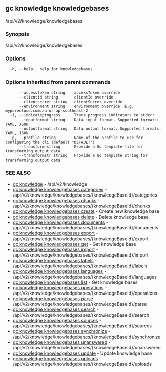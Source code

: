 ## gc knowledge knowledgebases

/api/v2/knowledge/knowledgebases

### Synopsis

/api/v2/knowledge/knowledgebases

### Options

```
  -h, --help   help for knowledgebases
```

### Options inherited from parent commands

```
      --accesstoken string    accessToken override
      --clientid string       clientId override
      --clientsecret string   clientSecret override
      --environment string    environment override. E.g. mypurecloud.com.au or ap-southeast-2
  -i, --indicateprogress      Trace progress indicators to stderr
      --inputformat string    Data input format. Supported formats: YAML, JSON
      --outputformat string   Data output format. Supported formats: YAML, JSON
  -p, --profile string        Name of the profile to use for configuring the cli (default "DEFAULT")
      --transform string      Provide a Go template file for transforming output data
      --transformstr string   Provide a Go template string for transforming output data
```

### SEE ALSO

* [gc knowledge](gc_knowledge.html)	 - /api/v2/knowledge
* [gc knowledge knowledgebases categories](gc_knowledge_knowledgebases_categories.html)	 - /api/v2/knowledge/knowledgebases/{knowledgeBaseId}/categories
* [gc knowledge knowledgebases chunks](gc_knowledge_knowledgebases_chunks.html)	 - /api/v2/knowledge/knowledgebases/{knowledgeBaseId}/chunks
* [gc knowledge knowledgebases create](gc_knowledge_knowledgebases_create.html)	 - Create new knowledge base
* [gc knowledge knowledgebases delete](gc_knowledge_knowledgebases_delete.html)	 - Delete knowledge base
* [gc knowledge knowledgebases documents](gc_knowledge_knowledgebases_documents.html)	 - /api/v2/knowledge/knowledgebases/{knowledgeBaseId}/documents
* [gc knowledge knowledgebases export](gc_knowledge_knowledgebases_export.html)	 - /api/v2/knowledge/knowledgebases/{knowledgeBaseId}/export
* [gc knowledge knowledgebases get](gc_knowledge_knowledgebases_get.html)	 - Get knowledge base
* [gc knowledge knowledgebases import](gc_knowledge_knowledgebases_import.html)	 - /api/v2/knowledge/knowledgebases/{knowledgeBaseId}/import
* [gc knowledge knowledgebases labels](gc_knowledge_knowledgebases_labels.html)	 - /api/v2/knowledge/knowledgebases/{knowledgeBaseId}/labels
* [gc knowledge knowledgebases languages](gc_knowledge_knowledgebases_languages.html)	 - /api/v2/knowledge/knowledgebases/{knowledgeBaseId}/languages
* [gc knowledge knowledgebases list](gc_knowledge_knowledgebases_list.html)	 - Get knowledge bases
* [gc knowledge knowledgebases operations](gc_knowledge_knowledgebases_operations.html)	 - /api/v2/knowledge/knowledgebases/{knowledgeBaseId}/operations
* [gc knowledge knowledgebases parse](gc_knowledge_knowledgebases_parse.html)	 - /api/v2/knowledge/knowledgebases/{knowledgeBaseId}/parse
* [gc knowledge knowledgebases search](gc_knowledge_knowledgebases_search.html)	 - /api/v2/knowledge/knowledgebases/{knowledgeBaseId}/search
* [gc knowledge knowledgebases sources](gc_knowledge_knowledgebases_sources.html)	 - /api/v2/knowledge/knowledgebases/{knowledgeBaseId}/sources
* [gc knowledge knowledgebases synchronize](gc_knowledge_knowledgebases_synchronize.html)	 - /api/v2/knowledge/knowledgebases/{knowledgeBaseId}/synchronize
* [gc knowledge knowledgebases unanswered](gc_knowledge_knowledgebases_unanswered.html)	 - /api/v2/knowledge/knowledgebases/{knowledgeBaseId}/unanswered
* [gc knowledge knowledgebases update](gc_knowledge_knowledgebases_update.html)	 - Update knowledge base
* [gc knowledge knowledgebases uploads](gc_knowledge_knowledgebases_uploads.html)	 - /api/v2/knowledge/knowledgebases/{knowledgeBaseId}/uploads



